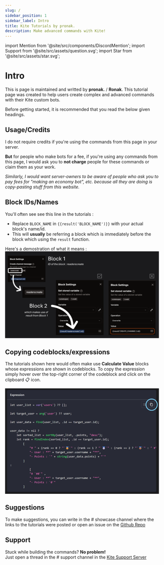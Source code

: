 ```yaml
---
slug: /
sidebar_position: 1
sidebar_label: Intro
title: Kite Tutorials by pronak.
description: Make advanced commands with Kite!
---
```


import Mention from '@site/src/components/DiscordMention';
import Support from '@site/src/assets/question.svg';
import Star from '@site/src/assets/star.svg';

# Intro

This is page is maintained and writted by **pronak.** / **Ronak**. This tutorial page was created to help users create complex and advanced commands with their Kite custom bots.  

Before getting started, it is recommended that you read the below given headings.

## Usage/Credits
I do not require credits if you're using the commands from this page in your server.

**But** for people who make bots for a fee, if you're using any commands from this page, I would ask you to **not charge** people for these commands or claim them as your work.

*Similarly, I would want server-owners to be aware of people who ask you to pay fees for "making an economy bot", etc. because all they are doing is copy-pasting stuff from this website.*

## Block IDs/Names

You'll often see see this line in the tutorials :
- Replace `BLOCK_NAME` in `{{result('BLOCK_NAME')}}` with your actual block's name/id.
- This will **usually** be referring a block which is immediately before the block which using the `result` function.

Here's a demostration of what it means :
![using block id](../static/img/BlockName.png "Correct way to use Block IDs")

## Copying codeblocks/expressions

The tutorials shown here would often make use **Calculate Value** blocks whose expressions are shown in codeblocks. To copy the expression simply hover over the top-right corner of the codeblock and click on the clipboard 📋 icon.

![codeblock copy](../static/img/clipboard.png "Correct Way to copy clipboard")

## Suggestions <Star className="inline-svg" />

To make suggestions, you can write in the <Mention link="https://discord.com/channels/845800518458540083/1413000245117325452"># showcase</Mention> channel where the links to the tutorials were posted or open an issue on the [Github Repo](https://github.com/ronaksahai/kite-tutorials/issues)

## Support <Support className="inline-svg" />

Stuck while building the commands? **No problem!**  
Just open a thread in the <Mention link="https://discord.com/channels/845800518458540083/1282656116416843848"># support</Mention> channel in the [Kite Support Server](https://discord.gg/dvGj3CmwP6)